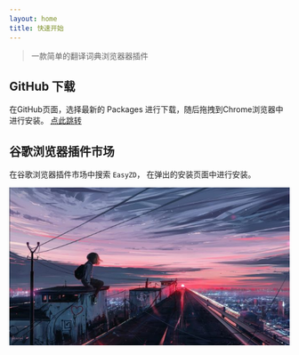```yaml
---
layout: home
title: 快速开始
---
```


> 一款简单的翻译词典浏览器器插件

## GitHub 下载
在GitHub页面，选择最新的 Packages 进行下载，随后拖拽到Chrome浏览器中进行安装。 [点此跳转](!https://github.com/jionjion/EasyZD/releases/latest)

## 谷歌浏览器插件市场
在谷歌浏览器插件市场中搜索 `EasyZD`， 在弹出的安装页面中进行安装。

![photo](./assets/photo-1.jpg)
